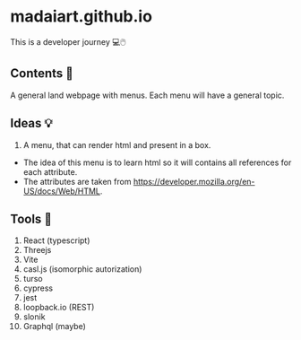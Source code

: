 # madaiart.github.io
This is a developer journey 💻🖱️

## Contents 📖
A general land webpage with menus. Each menu will have a general topic.

## Ideas 💡
1. A menu, that can render html and present in a box.
  - The idea of this menu is to learn html so it will contains all references for each attribute.
  - The attributes are taken from https://developer.mozilla.org/en-US/docs/Web/HTML.
   
## Tools 🧰
1. React (typescript)
2. Threejs
3. Vite
4. casl.js (isomorphic autorization)
5. turso
6. cypress
7. jest
9. loopback.io (REST)
10. slonik
11. Graphql (maybe)
